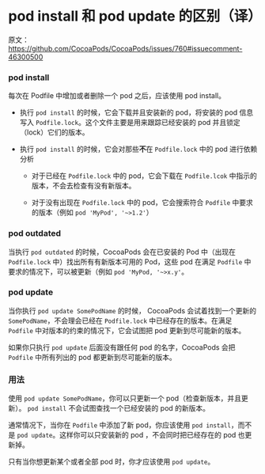 pod install 和 pod update 的区别（译）
===================================

原文： https://github.com/CocoaPods/CocoaPods/issues/760#issuecomment-46300500

### pod install

每次在 Podfile 中增加或者删除一个 pod  之后，应该使用 pod install。

* 执行 `pod install` 的时候，它会下载并且安装新的 pod，将安装的 pod 信息写入 `Podfile.lock`。这个文件主要是用来跟踪已经安装的 pod 并且锁定（lock）它们的版本。

* 执行 `pod install` 的时候，它会对那些**不**在 `Podfile.lock` 中的 pod 进行依赖分析

    * 对于已经在 `Podfile.lock` 中的 pod，它会下载在 `Podfile.lcok` 中指示的版本，不会去检查有没有新版本。

    * 对于没有出现在 `Podfile.lock` 中的 pod，它会搜索符合 `Podfile` 中要求的版本（例如 `pod 'MyPod', '~>1.2'`）

### pod outdated

当执行 `pod outdated` 的时候，CocoaPods 会在已安装的 Pod 中（出现在 `Podfile.lock` 中）找出所有有新版本可用的 Pod，这些 pod 在满足 `Podfile` 中要求的情况下，可以被更新（例如 `pod 'MyPod, '~>x.y'`。

### pod update

当你执行 `pod update SomePodName` 的时候， CocoaPods 会试着找到一个更新的 `SomePodName`，不会理会已经在 `Podfile.lock` 中已经存在的版本。在满足 `Podfile` 中对版本的约束的情况下，它会试图把 pod 更新到尽可能新的版本。

如果你只执行 `pod update` 后面没有跟任何 pod 的名字，CocoaPods 会把 `Podfile` 中所有列出的 pod 都更新到尽可能新的版本。

### 用法

使用 `pod update SomePodName`，你可以只更新一个 pod（检查新版本，并且更新）。 `pod install` 不会试图查找一个已经安装的 pod 的新版本。

通常情况下，当你在 `Podfile` 中添加了新 pod，你应该使用 `pod install`，而不是 `pod update`。这样你可以只安装新的 pod ，不会同时把已经存在的 pod 也更新掉。

只有当你想更新某个或者全部 pod 时，你才应该使用 `pod update`。
